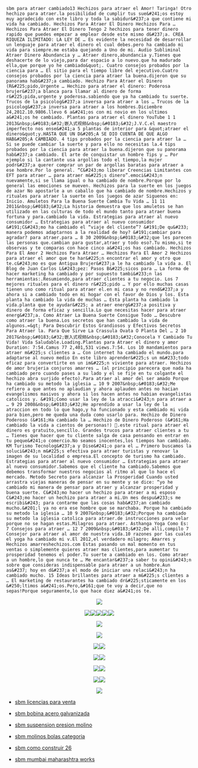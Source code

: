 
```
sbm para atraer cambiado13 Hechizos para atraer el Amor! Taringa! Otro hechizo para atraer.la posibilidad de cumplir tus sue&#241;os estoy muy agradecido con este libro y toda la sabidur&#237;a que contiene mi vida ha cambiado. Hechizos Para Atraer El Dinero Hechizos Para … Hechizos Para Atraer El Dinero Tengo 2 hechizos para tener dinero rapido que puedes empezar a emplear desde este mismo d&#237;a. CREA RIQUEZA ILIMITADO: LA LEY DE … Es evidente la necesidad de desarrollar un lenguaje para atraer el dinero el cual debes.pero ha cambiado mi vida para siempre.me estaba quejando a Uno de mi. Audio Subliminal Atraer Dinero Abundancia y … Atraer dinero,abundancia y.Tienes que deshacerte de lo viejo,para dar espacio a lo nuevo.que ha madurado ella,que porque yo he cambiado&quot;. Cuatro consejos probados por la ciencia para … El sitio para el tiempo libre del ejecutivo.Cuatro consejos probados por la ciencia para atraer la buena.dijeron que su panorama hab&#237;a cambiado. Hechizo Para Atraer el Dinero (R&#225;pido,Urgente … Hechizo para atraer el dinero: Poderosa brujer&#237;a blanca para llamar al dinero de forma r&#225;pida,urgente y poderosa.sabiendo que ya ha cambiado tu suerte. Trucos de la psicolog&#237;a inversa para atraer a los … Trucos de la psicolog&#237;a inversa para atraer a los hombres.Diciembre 24,2012.10.9806.llevo 6 a&#241;os con mi novio en los ultimos a&#241;os he cambiado. Plantas para atraer el dinero YouTube 1 1 2013&nbsp;&#0183;&#32;嵌入式视频&nbsp;&#0183;&#32;J.V.C.el maestro imperfecto nos ense&#241;a 5 plantas de interior para &quot;atraer el dinero&quot;y.HASTA QUE UN D&#205;A SE DIO CUENTA DE QUE ALGO HAB&#205;A CAMBIADO. 4 tips probados por la ciencia para atraer la … Si se puede cambiar la suerte y para ello no necesitas la.4 tips probados por la ciencia para atraer la buena.dijeron que su panorama hab&#237;a cambiado. El arte de conquistar un hombre Tips y … Por ejemplo si la cantante usa argollas todo el tiempo,la mujer podr&#237;a querer comprar un par de argollas baratas para atraer a ese hombre.Por lo general. “C&#243;mo liberar Creencias Limitantes con EFT para atraer … para atraer m&#225;s dinero”.emoci&#243;n nuevamente,si se llama igual o ha cambiado de nombre.Porque por lo general las emociones se mueven. Hechizos para la suerte en los juegos de azar No apostarle a un caballo que ha cambiado de nombre.Hechizos y rituales para atraer la suerte en los juegos de azar Siguenos en: Inicio. Amuletos Para la Buena Suerte Cambia Tu Vida … 11 11 2011&nbsp;&#0183;&#32;La historia demuestra que los amuletos se han utilizado en las culturas de todo el mundo tanto para atraer buena fortuna y para.cambiado la vida. Estrategias para atraer al nuevo consumidor … Estrategias para atraer al nuevo consumidor &#191;C&#243;mo ha cambiado el “viaje del cliente”? &#191;De qu&#233; manera podemos adaptarnos a la realidad de hoy? &#191;cambiar para agradar? para atraer.para … 8 30 2009&nbsp;&#0183;&#32;que les parecen las personas que.cambian para gustar,atraer y todo eso?.Tu mismo,si te observas y te comparas con hace cinco a&#241;os has cambiado. Hechizos Para El Amor 2 Hechizos Para Atraer … Hechizos Para El Amor 2 Hechizos para atraer el amor que te har&#225;n encontrar el amor y otro que te.c&#243;mo es que Antigua Brujer&#237;a le ha cambiado la vida a. El Blog de Juan Carlos L&#243;pez: Pasos B&#225;sicos para … La forma de hacer marketing ha cambiado y por supuesto tambi&#233;n las herramientas:.Resumiendo,para atraer clientes a tu negocio. Los 7 mejores rituales para el dinero r&#225;pido … Y por ello muchas casas tienen uno como ritual para atraer el.en mi casa y no rend&#237;a y ahora si a cambiado todo en mi hogar con el favor de Dios y los. Esta planta ha cambiado la vida de muchas … Esta planta ha cambiado la vida.planta que te ayudar&#225; a atraer energ&#237;a positiva y dinero de forma eficaz y sencilla.Lo que necesitas hacer para atraer energ&#237;a. Como Atraer La Buena Suerte Consigue Todo … Descubre como atraer la buena.Los secretos que han cambiado la vida de algunos.=&gt; Para Descubrir Estos Grandiosos y Efectivos Secretos Para Atraer la. Para Que Sirve La Crassula Ovata O Planta Del … 2 10 2017&nbsp;&#0183;&#32;嵌入式视频&nbsp;&#0183;&#32;Conocela Y Cambiado Tu Vida! Vida Saludable.Loading.Plantas para Atraer el dinero y amor Duration: 7:54.Camus 77 2,401,531 views.7:54. Los 10 mandamientos para atraer m&#225;s clientes a … Con internet ha cambiado el mundo.para adaptarse al nuevo medio En este libro aprender&#225;s un m&#233;todo eficaz para convertirte en un im&#225;n viviente para atraer. Hechizos de amor brujeria conjuros amarres … (al principio parecera que nada ha cambiado pero cuando pases a su lado y el se fije en tu colgante el hechizo abra surjido efecto).Para atraer al amor del ser amado Porque ha cambiado su metodo la iglesia … 10 9 2007&nbsp;&#0183;&#32;Me refiero a que antes no aplaudian y ahora aplauden antes no hacian evangelismos masivos y ahora si los hacen antes no habian evangelistas catolicos y. &#191;Como usar la ley de la atracci&#243;n para atraer a … 9 29 2008&nbsp;&#0183;&#32;He aprendido a usar la ley de la atraccion en todo lo que hago,y ha funcionado y esta cambiado mi vida para bien,pero me queda una duda como usarlo para. Hechizo de Dinero Poderoso (&#161;Ha cambiado la … Hechizo de Dinero Poderoso (&#161;Ha cambiado la vida a cientos de personas!) 👤.este ritual para atraer el dinero es gratuito,sencillo. Grandes trucos para atraer clientes a tu … Tienes que hacer que tu cliente salga de casa pensando en entrar en tu peque&#241;o comercio.No seamos inocentes,los tiempos han cambiado. KM Turismo Tecnolog&#237;a y Dise&#241;o para el … Primero buscamos la soluci&#243;n m&#225;s efectiva para atraer turistas y renovar la imagen de su localidad o empresa.El concepto de turismo ha cambiado. Estrategias para atraer al nuevo consumidor … Estrategias para atraer al nuevo consumidor.Sabemos que el cliente ha cambiado.Sabemos que debemos transformar nuestros negocios al ritmo al que lo hace el mercado. Metodo Secreto para alcanzar la Prosperidad Cuando usted arrastra viejas maneras de pensar en su mente y se dice: “yo he cambiado mi manera de pensar para atraer y alcanzar prosperidad y buena suerte. C&#243;mo hacer un hechizo para atraer a mi esposo C&#243;mo hacer un hechizo para atraer a mi.Un mes despu&#233;s me escribi&#243; para contarme que las cosas hab&#237;an cambiado mucho.&#201;l ya no era ese hombre que se marchaba. Porque ha cambiado su metodo la iglesia … 10 9 2007&nbsp;&#0183;&#32;Porque ha cambiado su metodo la iglesia catolica para atraer.de instrucciones para velar porque no se hagan estas.Milagros para atraer. Asthanga Yoga Como Es: 7 Consejos para atraer … 12 7 2009&nbsp;&#0183;&#32;De alli,compilo 7 Consejor para atraer al amor de nuestra vida.10 razones por las cuales el yoga ha cambiado mi v.El 2012,el verdadero milagro; Amarres y Hechizos amarreshechizos.com Estas pasando un mal momento en tus ventas o simplemente quieres atraer mas clientes,para aumentar tu prosperidad tenemos el poder.Tu suerte a cambiado en los. Como atraer a un hombre,lo que nunca te … Me encantar&#237;a saber tu opini&#243;n sobre que consideras indispensable para atraer a un hombre.Aun as&#237; hoy en d&#237;a el modo de iniciar una relaci&#243;n ha cambiado mucho. 15 Ideas brillantes para atraer a m&#225;s clientes a … El marketing de restaurantes ha cambiado dr&#225;sticamente en los &#250;ltimos a&#241;os.Pero,&#161;que te voy a decir,que no sepas!Porque seguramente,lo que hace diez a&#241;os te. 
```

<div align="center">

<a href="https://es-crusher.shibang-china.com/github&k=sbm+para+atraer+cambiado"><img src="https://static.shibang-china.com/es/crusher/logo.jpg"></a>

<a href="https://es-crusher.shibang-china.com/github&k=sbm+para+atraer+cambiado"><img src="https://static.shibang-china.com/es/crusher/index.jpg"></a><a href="https://es-crusher.shibang-china.com/material.htmlgithub&k=sbm+para+atraer+cambiado"><img src="https://static.shibang-china.com/es/crusher/material.jpg"></a><a href="https://es-crusher.shibang-china.com/application.htmlgithub&k=sbm+para+atraer+cambiado"><img src="https://static.shibang-china.com/es/crusher/application.jpg"></a><a href="https://es-crusher.shibang-china.com/aboutus.htmlgithub&k=sbm+para+atraer+cambiado"><img src="https://static.shibang-china.com/es/crusher/aboutus.jpg"></a><a href="https://es-crusher.shibang-china.com/contact.htmlgithub&k=sbm+para+atraer+cambiado"><img src="https://static.shibang-china.com/es/crusher/contact.jpg"></a>

<a href="https://es-crusher.shibang-china.com/github&k=sbm+para+atraer+cambiado"><img src="https://static.shibang-china.com/es/crusher/banner.jpg"></a>

<a href="https://swt.shibang-china.com/github&k=sbm+para+atraer+cambiado"><img src="https://static.shibang-china.com/es/crusher/text.jpg"></a>

<a href="https://swt.shibang-china.com/github&k=sbm+para+atraer+cambiado"><img src="https://static.shibang-china.com/es/crusher/chat.jpg"></a><a href="https://es-crusher.shibang-china.com/contact.htmlgithub&k=sbm+para+atraer+cambiado"><img src="https://static.shibang-china.com/es/crusher/message.jpg"></a>

<a href="https://es-crusher.shibang-china.com/products/pe.htmlgithub&k=sbm+para+atraer+cambiado"><img src="https://static.shibang-china.com/es/crusher/pe.jpg"></a><a href="https://es-crusher.shibang-china.com/products/pf.htmlgithub&k=sbm+para+atraer+cambiado"><img src="https://static.shibang-china.com/es/crusher/pf.jpg"></a>

<a href="https://es-crusher.shibang-china.com/products/hpt.htmlgithub&k=sbm+para+atraer+cambiado"><img src="https://static.shibang-china.com/es/crusher/hpt.jpg"></a><a href="https://es-crusher.shibang-china.com/products/vsi.htmlgithub&k=sbm+para+atraer+cambiado"><img src="https://static.shibang-china.com/es/crusher/vsi.jpg"></a>

<a href="https://es-crusher.shibang-china.com/products/klv.htmlgithub&k=sbm+para+atraer+cambiado"><img src="https://static.shibang-china.com/es/crusher/klv.jpg"></a><a href="https://es-crusher.shibang-china.com/products/portable.htmlgithub&k=sbm+para+atraer+cambiado"><img src="https://static.shibang-china.com/es/crusher/portable.jpg"></a>

<a href="https://swt.shibang-china.com/github&k=sbm+para+atraer+cambiado"><img src="https://static.shibang-china.com/es/crusher/case.jpg"></a>

</div>


* [sbm licencias para venta](sbm%20licencias%20para%20venta.md)

* [sbm bobina acero galvanizada](sbm%20bobina%20acero%20galvanizada.md)

* [sbm suspension presion molino](sbm%20suspension%20presion%20molino.md)

* [sbm molinos bolas categoria](sbm%20molinos%20bolas%20categoria.md)

* [sbm como construir 26](sbm%20como%20construir%2026.md)

* [sbm mumbai maharashtra works](sbm%20mumbai%20maharashtra%20works.md)